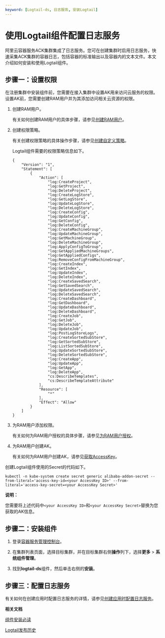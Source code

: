 ```yaml
---
keyword: [Logtail-ds, 日志服务, 安装Logtail]
---
```


# 使用Logtail组件配置日志服务

阿里云容器服务ACK集群集成了日志服务。您可在创建集群时启用日志服务，快速采集ACK集群的容器日志，包括容器的标准输出以及容器内的文本文件。本文介绍如何安装和使用Logtail组件。

## 步骤一：设置权限

在注册集群中安装组件前，您需要在接入集群中设置AK用来访问云服务的权限。设置AK前，您需要创建RAM用户并为其添加访问相关云资源的权限。

1.  创建RAM用户。

    有关如何创建RAM用户的具体步骤，请参见[创建RAM用户](/cn.zh-CN/用户管理/创建RAM用户.md)。

2.  创建权限策略。

    有关创建权限策略的具体操作步骤，请参见[创建自定义策略](/cn.zh-CN/权限策略管理/自定义策略/创建自定义策略.md)。

    Logtail组件需要的权限策略信息如下。

    ```
    {
        "Version": "1",
        "Statement": [
            {
                "Action": [
                    "log:CreateProject",
                    "log:GetProject",
                    "log:DeleteProject",
                    "log:CreateLogStore",
                    "log:GetLogStore",
                    "log:UpdateLogStore",
                    "log:DeleteLogStore",
                    "log:CreateConfig",
                    "log:UpdateConfig",
                    "log:GetConfig",
                    "log:DeleteConfig",
                    "log:CreateMachineGroup",
                    "log:UpdateMachineGroup",
                    "log:GetMachineGroup",
                    "log:DeleteMachineGroup",
                    "log:ApplyConfigToGroup",
                    "log:GetAppliedMachineGroups",
                    "log:GetAppliedConfigs",
                    "log:RemoveConfigFromMachineGroup",
                    "log:CreateIndex",
                    "log:GetIndex",
                    "log:UpdateIndex",
                    "log:DeleteIndex",
                    "log:CreateSavedSearch",
                    "log:GetSavedSearch",
                    "log:UpdateSavedSearch",
                    "log:DeleteSavedSearch",
                    "log:CreateDashboard",
                    "log:GetDashboard",
                    "log:UpdateDashboard",
                    "log:DeleteDashboard",
                    "log:CreateJob",
                    "log:GetJob",
                    "log:DeleteJob",
                    "log:UpdateJob",
                    "log:PostLogStoreLogs",
                    "log:CreateSortedSubStore",
                    "log:GetSortedSubStore",
                    "log:ListSortedSubStore",
                    "log:UpdateSortedSubStore",
                    "log:DeleteSortedSubStore",
                    "log:CreateApp",
                    "log:UpdateApp",
                    "log:GetApp",
                    "log:DeleteApp",
                    "cs:DescribeTemplates",
                    "cs:DescribeTemplateAttribute"
                ],
                "Resource": [
                    "*"
                ],
                "Effect": "Allow"
            }
        ]
    }
    ```

3.  为RAM用户添加权限。

    有关如何为RAM用户授权的具体步骤，请参见[为RAM用户授权](/cn.zh-CN/用户管理/为RAM用户授权.md)。

4.  为RAM用户创建AK。

    有关如何为RAM用户创建AK，请参见[获取AccessKey]()。


创建Logtail组件使用的Secret的代码如下。

```
kubectl -n kube-system create secret generic alibaba-addon-secret --from-literal='access-key-id=<your AccessKey ID>' --from-literal='access-key-secret=<your AccessKey Secret>'
```

**说明：**

您需要将上述代码中`<your AccessKey ID>`和`<your AccessKey Secret>`替换为您获取的AK信息。

## 步骤二：安装组件

1.  登录[容器服务管理控制台](https://cs.console.aliyun.com)。

2.  在集群列表页面，选择目标集群，并在目标集群右侧**操作**列下，选择**更多** \> **系统组件管理**。

3.  找到**logtail-ds**组件，然后单击右侧的**安装**。


## 步骤三：配置日志服务

有关如何在创建应用时配置日志服务的详情，请参见[创建应用时配置日志服务](/cn.zh-CN/Kubernetes集群用户指南/可观测性/日志管理/通过日志服务采集Kubernetes容器日志.md)。

**相关文档**  


[组件安装必读]()

[Logtail发布历史](/cn.zh-CN/数据采集/Logtail采集/Logtail发布历史.md)

